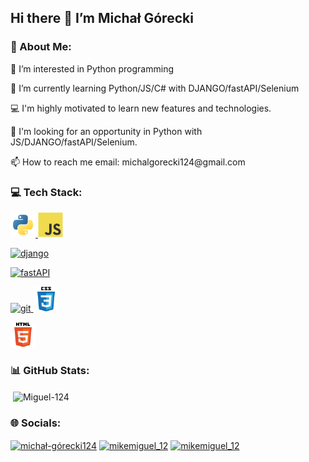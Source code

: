 ## Hi there 👋 I’m Michał Górecki

<!--
**Miguel-124/Miguel-124** is a ✨ _special_ ✨ repository because its `README.md` (this file) appears on your GitHub profile.

Here are some ideas to get you started:

- 🔭 I’m currently working on ...
- 🌱 I’m currently learning ...
- 👯 I’m looking to collaborate on ...
- 🤔 I’m looking for help with ...
- 💬 Ask me about ...
- 📫 How to reach me: ...
- 😄 Pronouns: ...
- ⚡ Fun fact: ...
-->
<h3 align="left">💫 About Me:</h3>
<p align="left">👀 I’m interested in Python programming</p>
<p align="left">🌱 I’m currently learning Python/JS/C# with DJANGO/fastAPI/Selenium</p>
<p align="left">💻 I'm highly motivated to learn new features and technologies.</p>
<p align="left">💞️ I'm looking for an opportunity in Python with JS/DJANGO/fastAPI/Selenium.</p>
<p align="left">📫 How to reach me email: michalgorecki124@gmail.com</p>

<h3 align="left">💻 Tech Stack:</h3>
<p align="left">
<a href="https://www.python.org" target="_blank" rel="noreferrer"> 
<img src="https://raw.githubusercontent.com/devicons/devicon/master/icons/python/python-original.svg" alt="python" width="40" height="40"/> </a>
 
<a href="https://developer.mozilla.org/en-US/docs/Web/JavaScript" target="_blank" rel="noreferrer"> 
<img src="https://raw.githubusercontent.com/devicons/devicon/master/icons/javascript/javascript-original.svg" alt="javascript" width="40" height="40"/> </a>
 
<a href="https://www.djangoproject.com/" target="_blank" rel="noreferrer"> <img src="https://cdn.worldvectorlogo.com/logos/django.svg" alt="django" width="40" height="40"/> </a>
 
<a href="https://fastapi.tiangolo.com" target="_blank" rel="noreferrer"> <img src="https://cdn.worldvectorlogo.com/logos/fastapi.svg" alt="fastAPI" width="40" height="40"/> </a>
 
<a href="https://git-scm.com" target="_blank" rel="noreferrer"> 
<img src="https://www.vectorlogo.zone/logos/git-scm/git-scm-icon.svg" alt="git" width="40" height="40"/> </a>
 
<a href="https://www.w3schools.com/css/" target="_blank" rel="noreferrer"> 
<img src="https://raw.githubusercontent.com/devicons/devicon/master/icons/css3/css3-original-wordmark.svg" alt="css3" width="40" height="40"/> </a>

<a href="https://www.w3schools.com/html/" target="_blank" rel="noreferrer"> <img src="https://raw.githubusercontent.com/devicons/devicon/master/icons/html5/html5-original-wordmark.svg" alt="html5" width="40" height="40"/> </a> </p>
 

<h3 align="left">📊 GitHub Stats:</h3>
<p>&nbsp;<img align="center" src="https://github-readme-stats.vercel.app/api/top-langs/?username=miguel-124&layout=compact&theme=vision-friendly-dark" alt="Miguel-124" /></p>

<h3 align="left">🌐 Socials:</h3>
<a href="https://www.linkedin.com/in/michał-górecki124/" target="blank"><img align="center" src="https://www.vectorlogo.zone/logos/linkedin/linkedin-ar21.svg" alt="michał-górecki124" height="100" width="200" /></a>    
<a href="https://instagram.com/mikemiguel_12" target="blank"><img align="center" src="https://www.vectorlogo.zone/logos/instagram/instagram-ar21.svg" alt="mikemiguel_12" height="100" width="200" /></a>    
<a href="https://www.facebook.com/profile.php?id=100004433439341" target="blank"><img align="center" src="https://www.vectorlogo.zone/logos/facebook/facebook-ar21.svg" alt="mikemiguel_12" height="100" width="200" /></a>

